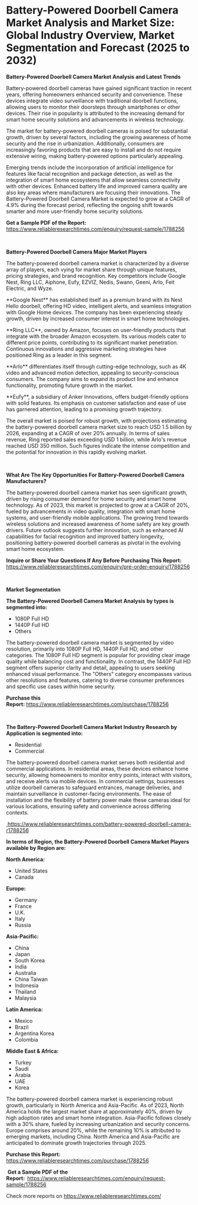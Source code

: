 <p><h1>Battery-Powered Doorbell Camera Market Analysis and Market Size: Global Industry Overview, Market Segmentation and Forecast (2025 to 2032)</h1></p><p><strong>Battery-Powered Doorbell Camera Market Analysis and Latest Trends</strong></p>
<p><p>Battery-powered doorbell cameras have gained significant traction in recent years, offering homeowners enhanced security and convenience. These devices integrate video surveillance with traditional doorbell functions, allowing users to monitor their doorsteps through smartphones or other devices. Their rise in popularity is attributed to the increasing demand for smart home security solutions and advancements in wireless technology.</p><p>The market for battery-powered doorbell cameras is poised for substantial growth, driven by several factors, including the growing awareness of home security and the rise in urbanization. Additionally, consumers are increasingly favoring products that are easy to install and do not require extensive wiring, making battery-powered options particularly appealing. </p><p>Emerging trends include the incorporation of artificial intelligence for features like facial recognition and package detection, as well as the integration of smart home ecosystems that allow seamless connectivity with other devices. Enhanced battery life and improved camera quality are also key areas where manufacturers are focusing their innovations. The Battery-Powered Doorbell Camera Market is expected to grow at a CAGR of 4.9% during the forecast period, reflecting the ongoing shift towards smarter and more user-friendly home security solutions.</p></p>
<p><strong>Get a Sample PDF of the Report:&nbsp;</strong> <a href="https://www.reliableresearchtimes.com/enquiry/request-sample/1788256?utm_campaign=3556&utm_medium=2&utm_source=Github&utm_content=ia&utm_term=06042025&utm_id=battery-powered-doorbell-camera">https://www.reliableresearchtimes.com/enquiry/request-sample/1788256</a></p>
<p>&nbsp;</p>
<p><strong>Battery-Powered Doorbell Camera Major Market Players</strong></p>
<p><p>The battery-powered doorbell camera market is characterized by a diverse array of players, each vying for market share through unique features, pricing strategies, and brand recognition. Key competitors include Google Nest, Ring LLC, Aiphone, Eufy, EZVIZ, Nedis, Swann, Geeni, Arlo, Feit Electric, and Wyze.</p><p>**Google Nest** has established itself as a premium brand with its Nest Hello doorbell, offering HD video, intelligent alerts, and seamless integration with Google Home devices. The company has been experiencing steady growth, driven by increased consumer interest in smart home technologies. </p><p>**Ring LLC**, owned by Amazon, focuses on user-friendly products that integrate with the broader Amazon ecosystem. Its various models cater to different price points, contributing to its significant market penetration. Continuous innovations and aggressive marketing strategies have positioned Ring as a leader in this segment.</p><p>**Arlo** differentiates itself through cutting-edge technology, such as 4K video and advanced motion detection, appealing to security-conscious consumers. The company aims to expand its product line and enhance functionality, promoting future growth in the market.</p><p>**Eufy**, a subsidiary of Anker Innovations, offers budget-friendly options with solid features. Its emphasis on customer satisfaction and ease of use has garnered attention, leading to a promising growth trajectory.</p><p>The overall market is poised for robust growth, with projections estimating the battery-powered doorbell camera market size to reach USD 1.5 billion by 2026, expanding at a CAGR of over 20% annually. In terms of sales revenue, Ring reported sales exceeding USD 1 billion, while Arlo's revenue reached USD 350 million. Such figures indicate the intense competition and the potential for innovation in this rapidly evolving market.</p></p>
<p>&nbsp;</p>
<p><strong>What Are The Key Opportunities For Battery-Powered Doorbell Camera Manufacturers?</strong></p>
<p><p>The battery-powered doorbell camera market has seen significant growth, driven by rising consumer demand for home security and smart home technology. As of 2023, this market is projected to grow at a CAGR of 20%, fueled by advancements in video quality, integration with smart home systems, and user-friendly mobile applications. The growing trend towards wireless solutions and increased awareness of home safety are key growth drivers. Future outlook suggests further innovation, such as enhanced AI capabilities for facial recognition and improved battery longevity, positioning battery-powered doorbell cameras as pivotal in the evolving smart home ecosystem.</p></p>
<p><strong>Inquire or Share Your Questions If Any Before Purchasing This Report:</strong> <a href="https://www.reliableresearchtimes.com/enquiry/pre-order-enquiry/1788256?utm_campaign=3556&utm_medium=2&utm_source=Github&utm_content=ia&utm_term=06042025&utm_id=battery-powered-doorbell-camera">https://www.reliableresearchtimes.com/enquiry/pre-order-enquiry/1788256</a></p>
<p>&nbsp;</p>
<p><strong>Market Segmentation</strong></p>
<p><strong>The Battery-Powered Doorbell Camera Market Analysis by types is segmented into:</strong></p>
<p><ul><li>1080P Full HD</li><li>1440P Full HD</li><li>Others</li></ul></p>
<p><p>The battery-powered doorbell camera market is segmented by video resolution, primarily into 1080P Full HD, 1440P Full HD, and other categories. The 1080P Full HD segment is popular for providing clear image quality while balancing cost and functionality. In contrast, the 1440P Full HD segment offers superior clarity and detail, appealing to users seeking enhanced visual performance. The "Others" category encompasses various other resolutions and features, catering to diverse consumer preferences and specific use cases within home security.</p></p>
<p><strong>Purchase this Report:&nbsp;</strong><a href="https://www.reliableresearchtimes.com/purchase/1788256?utm_campaign=3556&utm_medium=2&utm_source=Github&utm_content=ia&utm_term=06042025&utm_id=battery-powered-doorbell-camera">https://www.reliableresearchtimes.com/purchase/1788256</a></p>
<p>&nbsp;</p>
<p><strong>The Battery-Powered Doorbell Camera Market Industry Research by Application is segmented into:</strong></p>
<p><ul><li>Residential</li><li>Commercial</li></ul></p>
<p><p>The battery-powered doorbell camera market serves both residential and commercial applications. In residential areas, these devices enhance home security, allowing homeowners to monitor entry points, interact with visitors, and receive alerts via mobile devices. In commercial settings, businesses utilize doorbell cameras to safeguard entrances, manage deliveries, and maintain surveillance in customer-facing environments. The ease of installation and the flexibility of battery power make these cameras ideal for various locations, ensuring safety and convenience across differing contexts.</p></p>
<p><a href="https://www.reliableresearchtimes.com/battery-powered-doorbell-camera-r1788256?utm_campaign=3556&utm_medium=2&utm_source=Github&utm_content=ia&utm_term=06042025&utm_id=battery-powered-doorbell-camera">&nbsp;https://www.reliableresearchtimes.com/battery-powered-doorbell-camera-r1788256</a></p>
<p><strong>In terms of Region, the Battery-Powered Doorbell Camera Market Players available by Region are:</strong></p>
<p>
    <p> <strong> North America: </strong>
        <ul>
            <li>United States</li>
            <li>Canada</li>
        </ul>
        </p> 
    <p> <strong> Europe: </strong>
        <ul>
            <li>Germany</li>
            <li>France</li>
            <li>U.K.</li>
            <li>Italy</li>
            <li>Russia</li>
        </ul>
        </p> 
    <p> <strong> Asia-Pacific: </strong>
        <ul>
            <li>China</li>
            <li>Japan</li>
            <li>South Korea</li>
            <li>India</li>
            <li>Australia</li>
            <li>China Taiwan</li>
            <li>Indonesia</li>
            <li>Thailand</li>
            <li>Malaysia</li>
        </ul>
        </p> 
    <p> <strong> Latin America: </strong>
        <ul>
            <li>Mexico</li>
            <li>Brazil</li>
            <li>Argentina Korea</li>
            <li>Colombia</li>
        </ul>
        </p> 
    <p> <strong> Middle East & Africa: </strong>
        <ul>
            <li>Turkey</li>
            <li>Saudi</li>
            <li>Arabia</li>
            <li>UAE</li>
            <li>Korea</li>
        </ul>
    </p>
    </p>
<p><p>The battery-powered doorbell camera market is experiencing robust growth, particularly in North America and Asia-Pacific. As of 2023, North America holds the largest market share at approximately 40%, driven by high adoption rates and smart home integration. Asia-Pacific follows closely with a 30% share, fueled by increasing urbanization and security concerns. Europe comprises around 20%, while the remaining 10% is attributed to emerging markets, including China. North America and Asia-Pacific are anticipated to dominate growth trajectories through 2025.</p></p>
<p><strong>Purchase this Report: </strong><a href="https://www.reliableresearchtimes.com/purchase/1788256?utm_campaign=3556&utm_medium=2&utm_source=Github&utm_content=ia&utm_term=06042025&utm_id=battery-powered-doorbell-camera">https://www.reliableresearchtimes.com/purchase/1788256</a></p>
<p>&nbsp;<strong>Get a Sample PDF of the Report:&nbsp;&nbsp;</strong><a href="https://www.reliableresearchtimes.com/enquiry/request-sample/1788256?utm_campaign=3556&utm_medium=2&utm_source=Github&utm_content=ia&utm_term=06042025&utm_id=battery-powered-doorbell-camera">https://www.reliableresearchtimes.com/enquiry/request-sample/1788256</a></p>
<p><strong></strong></p>
<p>Check more reports on <a href="https://www.reliableresearchtimes.com/?utm_campaign=3556&utm_medium=2&utm_source=Github&utm_content=ia&utm_term=06042025&utm_id=battery-powered-doorbell-camera">https://www.reliableresearchtimes.com/</a></p>